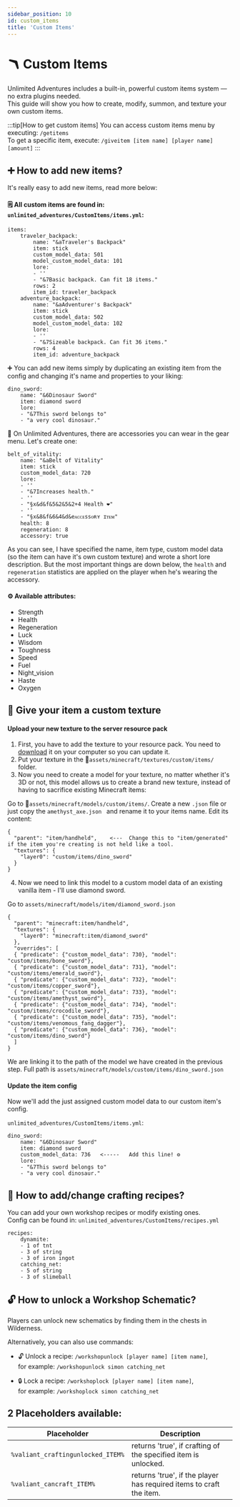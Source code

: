 ```yaml
---
sidebar_position: 10
id: custom_items
title: 'Custom Items'
---
```




# 🪃 Custom Items

Unlimited Adventures includes a built-in, powerful custom items system — no extra plugins needed.\
This guide will show you how to create, modify, summon, and texture your own custom items.

:::tip[How to get custom items]
You can access custom items menu by executing: `/getitems`\
To get a specific item, execute: `/giveitem [item name] [player name] [amount]`
:::


## ➕ How to add new items?
It's really easy to add new items, read more below:

#### 🗒️ All custom items are found in: `unlimited_adventures/CustomItems/items.yml`:
```
items:
    traveler_backpack:
        name: "&aTraveler's Backpack"
        item: stick
        custom_model_data: 501
        model_custom_model_data: 101
        lore:
        - ''
        - "&7Basic backpack. Can fit 18 items."
        rows: 2
        item_id: traveler_backpack
    adventure_backpack:
        name: "&aAdventurer's Backpack"
        item: stick
        custom_model_data: 502
        model_custom_model_data: 102
        lore:
        - ''
        - "&7Sizeable backpack. Can fit 36 items."
        rows: 4
        item_id: adventure_backpack
```

➕ You can add new items simply by duplicating an existing item from the config and changing it's name and properties to your liking:
```
dino_sword:
    name: "&6Dinosaur Sword"
    item: diamond sword
    lore:
    - "&7This sword belongs to"
    - "a very cool dinosaur."
```

💎 On Unlimited Adventures, there are accessories you can wear in the gear menu. Let's create one:
```
belt_of_vitality:
    name: "&aBelt of Vitality"
    item: stick
    custom_model_data: 720
    lore:
    - ''
    - "&7Increases health."
    - ''
    - "§x&d&f&5&2&5&2+4 Health ❤"
    - ''
    - "§x&8&f&6&4&d&eᴀᴄᴄᴇssᴏʀʏ ɪᴛᴇᴍ"
    health: 8
    regeneration: 8
    accessory: true
```

As you can see, I have specified the name, item type, custom model data (so the item can have it's own custom texture) and wrote a short lore description.
But the most important things are down below, the `health` and `regeneration` statistics are applied on the player when he's wearing the accessory.

#### ⚙️ Available attributes:
- Strength
- Health
- Regeneration
- Luck
- Wisdom
- Toughness
- Speed
- Fuel
- Night_vision
- Haste
- Oxygen

## 🎨 Give your item a custom texture

#### Upload your new texture to the server resource pack
1. First, you have to add the texture to your resource pack. You need to [download](resource-pack) it on your computer so you can update it.
2. Put your texture in the 📁`assets/minecraft/textures/custom/items/` folder.
3. Now you need to create a model for your texture, no matter whether it's 3D or not, this model allows us to create a brand new texture, instead of having to sacrifice existing Minecraft items:

Go to 📁`assets/minecraft/models/custom/items/`. Create a new `.json` file or just copy the `amethyst_axe.json ` and rename it to your items name.
Edit its content:
```
{
  "parent": "item/handheld",    <---  Change this to "item/generated" if the item you're creating is not held like a tool.
  "textures": {
    "layer0": "custom/items/dino_sword"
  }
}
```

4. Now we need to link this model to a custom model data of an existing vanilla item - I'll use diamond sword.

Go to `assets/minecraft/models/item/diamond_sword.json`
```
{
  "parent": "minecraft:item/handheld",
  "textures": {
    "layer0": "minecraft:item/diamond_sword"
  },
  "overrides": [
  { "predicate": {"custom_model_data": 730}, "model": "custom/items/bone_sword"},
  { "predicate": {"custom_model_data": 731}, "model": "custom/items/emerald_sword"},
  { "predicate": {"custom_model_data": 732}, "model": "custom/items/copper_sword"},
  { "predicate": {"custom_model_data": 733}, "model": "custom/items/amethyst_sword"},
  { "predicate": {"custom_model_data": 734}, "model": "custom/items/crocodile_sword"},
  { "predicate": {"custom_model_data": 735}, "model": "custom/items/venomous_fang_dagger"},
  { "predicate": {"custom_model_data": 736}, "model": "custom/items/dino_sword"}
  ]
}
```
We are linking it to the path of the model we have created in the previous step. Full path is `assets/minecraft/models/custom/items/dino_sword.json`


#### Update the item config
Now we'll add the just assigned custom model data to our custom item's config.

`unlimited_adventures/CustomItems/items.yml`:
```
dino_sword:
    name: "&6Dinosaur Sword"
    item: diamond sword
    custom_model_data: 736   <-----   Add this line! ⚙️
    lore:
    - "&7This sword belongs to"
    - "a very cool dinosaur."
```







## 📜 How to add/change crafting recipes?
You can add your own workshop recipes or modify existing ones.\
Config can be found in: `unlimited_adventures/CustomItems/recipes.yml`

```
recipes:
    dynamite:
    - 1 of tnt
    - 3 of string
    - 3 of iron ingot
    catching_net:
    - 5 of string
    - 3 of slimeball
```

## 🔓 How to unlock a Workshop Schematic?
Players can unlock new schematics by finding them in the chests in Wilderness.

Alternatively, you can also use commands:
- 🔓 Unlock a recipe: `/workshopunlock [player name] [item name]`,\
for example: `/workshopunlock simon catching_net`

- 🔒 Lock a recipe: `/workshoplock [player name] [item name]`,\
for example: `/workshoplock simon catching_net`



## 2 Placeholders available:

| Placeholder | Description |
| - | - |
| `%valiant_craftingunlocked_ITEM%` | returns 'true', if crafting of the specified item is unlocked. |
| `%valiant_cancraft_ITEM%` | returns 'true', if the player has required items to craft the item. |


